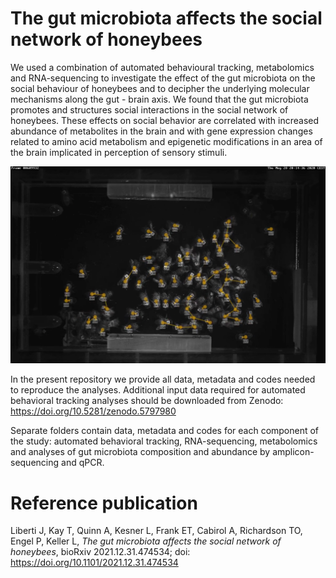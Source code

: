 # The gut microbiota affects the social network of honeybees

We used a combination of automated behavioural tracking, metabolomics and RNA-sequencing to investigate the effect of the gut microbiota on the social behaviour of honeybees and to decipher the underlying molecular mechanisms along the gut - brain axis. We found that the gut microbiota promotes and structures social interactions in the social network of honeybees. These effects on social behavior are correlated with increased abundance of metabolites in the brain and with gene expression changes related to amino acid metabolism and epigenetic modifications in an area of the brain implicated in perception of sensory stimuli. <br />

![Image of automated behavioral tracking](https://github.com/JoanitoLiberti/The-gut-microbiota-affects-the-social-network-of-honeybees/blob/master/TrackingSystemBees.png)

In the present repository we provide all data, metadata and codes needed to reproduce the analyses. Additional input data required for automated behavioral tracking analyses should be downloaded from Zenodo: https://doi.org/10.5281/zenodo.5797980

Separate folders contain data, metadata and codes for each component of the study: automated behavioral tracking, RNA-sequencing, metabolomics and analyses of gut microbiota composition and abundance by amplicon-sequencing and qPCR.

# Reference publication

Liberti J, Kay T, Quinn A, Kesner L, Frank ET, Cabirol A, Richardson TO, Engel P, Keller L, 
*The gut microbiota affects the social network of honeybees*, 
bioRxiv 2021.12.31.474534; doi: https://doi.org/10.1101/2021.12.31.474534
